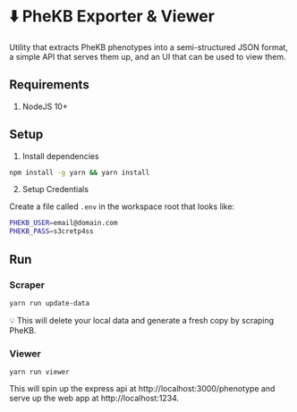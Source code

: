 # ⬇️ PheKB Exporter & Viewer

Utility that extracts PheKB phenotypes into a semi-structured JSON format, a
simple API that serves them up, and an UI that can be used to view them.

## Requirements

1. NodeJS 10+

## Setup

1. Install dependencies

```sh
npm install -g yarn && yarn install
```

2. Setup Credentials

Create a file called `.env` in the workspace root that looks like:

```bash
PHEKB_USER=email@domain.com
PHEKB_PASS=s3cretp4ss
```

## Run

### Scraper

```sh
yarn run update-data
```

:bulb: This will delete your local data and generate a fresh copy by scraping
PheKB.

### Viewer

```
yarn run viewer
```

This will spin up the express api at http://localhost:3000/phenotype and serve
up the web app at http://localhost:1234.
